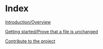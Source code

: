 # Index

[Introduction/Overview](overview.md)

[Getting started/Prove that a file is unchanged](/getting-started/prove-a-file-is-unchanged.md)

[Contribute to the project](contribute.md)